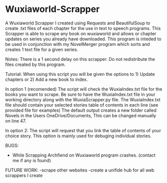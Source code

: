 # Wuxiaworld-Scrapper
A Wuxiaworld Scrapper I created using Requests and BeautifulSoup to create .txt files of each chapter for the use in text to speech programs. This Scrapper is able to scrape any book on wuxiaworld and allows or chapter updates on series you already have downloaded. This program is inteded to be used in conjunction with my NovelMerger program which sorts and creates 1 text file for a given series. 

Notes:
  There is a 1 second delay on this scrapper.
  Do not redistribute the files created by this program.
  
Tutorial:
When using this script you will be given the options to 1) Update chapters or 2) Add a new book to index.

In option 1 (recomended) The script will check the WuxiaIndex.txt file for the books you want to scrape. 
    Be sure to have the WuxiaIndex.txt file in your working directory along with the WuxiaScrapper.py file. 
    The WuxiaIndex.txt file should contain your selected stories table of contents in each line (see provided file for examples)
    The default output creates a new folder called Novels in the Users OneDrive/Documents, This can be changed manually on line 47.

In option 2: The script will request that you link the table of contents of your choice story. This option is mainly used for debuging individual stories.


BUGS:
- While Scrapping Archfiend on Wuxiaworld program crashes.
(contact me if any is found)


FUTURE WORK:
-scrape other websites
-create a unifide hub for all web scrappers I create

